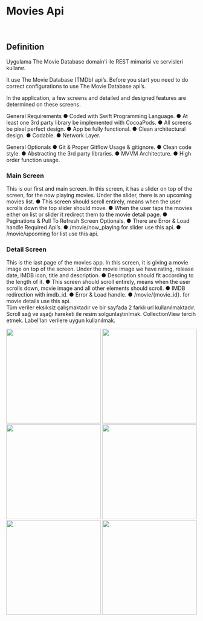 # Movies Api
<br>

## Definition
Uygulama The Movie Database domain'i ile REST mimarisi ve servisleri kullanır. 
<br>

It use The Movie Database (TMDb) api’s. Before you start you need to do correct configurations to use The Movie Database api’s.

In the application, a few screens and detailed and designed features are determined on these screens.

General Requirements
● Coded with Swift Programming Language.
● At least one 3rd party library be implemented with CocoaPods.
● All screens be pixel perfect design.
● App be fully functional.
● Clean architectural design.
● Codable.
● Network Layer.

General Optionals
● Git & Proper Gitflow Usage & gitignore.
● Clean code style.
● Abstracting the 3rd party libraries.
● MVVM Architecture.
● High order function usage.

### Main Screen
This is our first and main screen. In this screen, it has a slider on top of the screen, for the now playing movies. Under the slider, there is an upcoming movies list. 
● This screen should scroll entirely, means when the user scrolls down the top slider should move. 
● When the user taps the movies either on list or slider it redirect them to the movie detail page.
● Paginations & Pull To Refresh Screen Optionals.
● There are Error & Load handle Required Api’s.
● /movie/now_playing for slider use this api.
● /movie/upcoming for list use this api.
<br>
### Detail Screen
This is the last page of the movies app. In this screen, it is giving a movie image on top of the screen. Under the movie image we have rating, release date, IMDB icon, title and description. 
● Description should fit according to the length of it. 
● This screen should scroll entirely, means when the user scrolls down, movie image and all other elements should scroll.
● IMDB redirection with imdb_id.
● Error & Load handle.
● /movie/{movie_id}. for movie details use this api.
<br>
Tüm veriler eksiksiz çalışmaktadır ve bir sayfada 2 farklı url kullanılmaktadır.
Scroll sağ ve aşağı hareketi ile resim solgunlaştırılmak.
CollectionView tercih etmek.
Label'ları verilere uygun kullanılmak.
<br>
<p align="center">
  <img src="https://user-images.githubusercontent.com/88663603/166777120-4d79e627-37b2-4b61-b8c5-ff3fd458fbf1.png" width="250" />
  <img src="https://user-images.githubusercontent.com/88663603/166776080-bfb30d6f-f7d0-4020-a0be-8b076a642fcc.png" width="250" />
  <img src="https://user-images.githubusercontent.com/88663603/166778114-ea6662bc-f00c-4588-b1b9-7ad6cad5d167.png" width="250" />
  <img src="https://user-images.githubusercontent.com/88663603/166776763-3ae71892-bf41-4fa0-b7bc-851b633b8fba.png" width="250" />
  <img src="https://user-images.githubusercontent.com/88663603/166777941-b2c026b7-7c01-408c-ad72-6c241ab5da29.png" width="250" />
  <img src="https://user-images.githubusercontent.com/88663603/166778425-d85f5524-7825-4884-b813-333e9a339092.png" width="250" />
